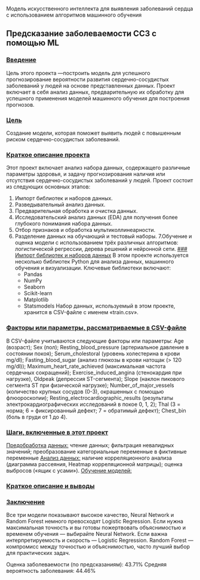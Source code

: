 
Модель искусственного интеллекта для выявления заболеваний сердца с использованием алгоритмов машинного обучения
## Предсказание заболеваемости ССЗ с помощью ML
### [Введение](ur)
Цель этого проекта —построить модель для успешного прогнозирование вероятности развития сердечно-сосудистых заболеваний у людей на основе представленных данных. Проект включает в себя анализ данных, предварительную их обработку для успешного применения моделей машинного обучения для построения прогнозов.
### [Цель](url)
Создание  модели, которая поможет выявить людей с повышенным риском сердечно-сосудистых заболеваний. 
### [Краткое описание проекта](url)
Этот проект включает анализ набора данных, содержащего различные параметры здоровья, и задачу прогнозирования наличия или отсутствия сердечно-сосудистых заболеваний у людей.
Проект состоит из следующих основных этапов:
1. Импорт библиотек и наборов данных.
2. Разведывательный анализ данных.
3. Предварительная обработка и очистка данных.
4. Исследовательский анализ данных (EDA) для получения более глубокого понимания набора данных.
5. Отбор признаков и обработка мультиколлинеарности.
6. Разделение данных на обучающий и тестовый наборы.
7.Обучение и оценка модели с использованием трёх различных алгоритмов: логистической регрессии, дерева решений и нейронной сети.
[### Импорт библиотек и наборов данных](url)
В этом проекте используется несколько библиотек Python для анализа данных, машинного обучения и визуализации. Ключевые библиотеки включают:
    - Pandas
    - NumPy
    - Seaborn
    - Scikit-learn
    - Matplotlib
    - Statsmodels
    Набор данных, используемый в этом проекте, хранится в CSV-файле с именем «train.csv».
### [Факторы или параметры, рассматриваемые в CSV-файле](url)
В CSV-файле учитываются следующие факторы или параметры:
Age (возраст);
Sex (пол);
Resting_blood_pressure (артериальное давление в состоянии покоя);
Serum_cholestoral (уровень холестерина в крови mg/dl);
Fasting_blood_sugar (анализ глюкозы в крови натощак (> 120 mg/dl));
Maximum_heart_rate_achieved (максимальная частота сердечных сокращений);
Exercise_induced_angina (стенокардия при нагрузке),
Oldpeak (депрессия ST-сегмента);
Slope (наклон пикового сегмента ST при физической нагрузке);
Number_of_major_vessels (количество крупных сосудов (0-3), окрашенных с помощью флюороскопии);
Resting_electrocardiographic_results (результаты электрокардиографических исследований в покое 0, 1, 2);
Thal (3 = норма; 6 = фиксированный дефект; 7 = обратимый дефект);
Chest_bin (боль в груди от 1 до 4).
### [Шаги, включенные в этот проект](url)
[Предобработка](url) [данных:](url)
чтение данных;
фильтрация невалидных значений;
преобразование категориальные переменные в фиктивные переменные
[Анализ данных:](url)
наличие корреляционного анализа (диаграмма рассеяния, Heatmap корреляционной матрицы);
оценка выбросов («ящик с усами»).
[Обучение моделей:](url)
### [Краткое описание и выводы](url)
### [Заключение](url)
Все три модели показывают высокое качество, Neural Network и Random Forest немного превосходят Logistic Regression. Если нужна максимальная точность и вы готовы пожертвовать объяснимостью и временем обучения — выбирайте Neural Network. Если важна интерпретируемость и скорость — Logistic Regression. Random Forest — компромисс между точностью и объяснимостью, часто лучший выбор для практических задач.

Оценка заболеваемости (по предсказаниям): 43.71%
Средняя вероятность заболевания: 44.46% 
